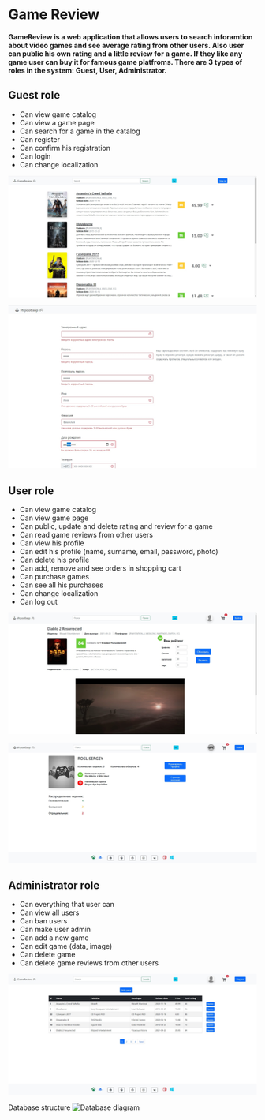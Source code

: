 # Game Review

#### GameReview is a web application that allows users to search inforamtion about video games and see average rating from other users. Also user can public his own rating and a little review for a game. If they like any game user can buy it for famous game platfroms. There are 3 types of roles in the system: Guest, User, Administrator.

## Guest role
- Can view game catalog
- Can view a game page
- Can search for a game in the catalog
- Can register
- Can confirm his registration
- Can login
- Can change localization

![Main page](media/MainPage.jpg)

![Sign Up](media/SignUp.jpg)
## User role
- Can view game catalog
- Can view game page
- Can public, update and delete rating and review for a game
- Can read game reviews from other users
- Can view his profile
- Can edit his profile (name, surname, email, password, photo)
- Can delete his profile
- Can add, remove and see orders in shopping cart
- Can purchase games
- Can see all his purchases
- Can change localization
- Can log out

![Game page](media/GamePage.jpg)

![User page](media/UserPage.jpg)
## Administrator role
- Can everything that user can
- Can view all users
- Can ban users
- Can make user admin
- Can add a new game
- Can edit game (data, image)
- Can delete game
- Can delete game reviews from other users

![Admin page](media/AdminPage.jpg)

Database structure
![Database diagram](https://user-images.githubusercontent.com/75062336/152034345-e235b7b4-d3b6-4e70-a54c-3f3ee8a7dc3e.png)
